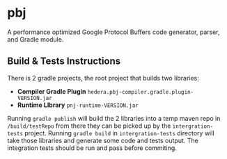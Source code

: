 # pbj
A performance optimized Google Protocol Buffers code generator, parser, and Gradle module.

## Build & Tests Instructions

There is 2 gradle projects, the root project that builds two libraries:

  * **Compiler Gradle Plugin** `hedera.pbj-compiler.gradle.plugin-VERSION.jar`
  * **Runtime LIbrary** `pnj-runtime-VERSION.jar`

Running `gradle publish` will build the 2 libraries into a temp maven repo in `/build/testRepo` from there they 
can be picked up by the `intergration-tests` project. Running `gradle build` in `intergration-tests` directory will 
take those libraries and generate some code and tests output. The integration tests should be run and pass before commiting.